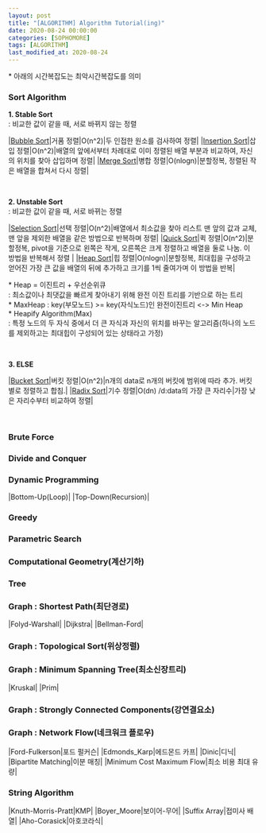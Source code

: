 ```yaml
---
layout: post
title: "[ALGORITHM] Algorithm Tutorial(ing)"
date: 2020-08-24 00:00:00
categories: [SOPHOMORE]
tags: [ALGORITHM]
last_modified_at: 2020-08-24
---
```


<p>* 아래의 시간복잡도는 최악시간복잡도를 의미</p>

### Sort Algorithm

__1. Stable Sort__
<br> : 비교한 값이 같을 때, 서로 바뀌지 않는 정렬

|[Bubble Sort](https://ko.wikipedia.org/wiki/%EA%B1%B0%ED%92%88_%EC%A0%95%EB%A0%AC)|거품 정렬|O(n^2)|두 인접한 원소를 검사하여 정렬|
|[Insertion Sort](https://ko.wikipedia.org/wiki/%EC%82%BD%EC%9E%85_%EC%A0%95%EB%A0%AC)|삽입 정렬|O(n^2)|배열의 앞에서부터 차례대로 이미 정렬된 배열 부분과 비교하여, 자신의 위치를 찾아 삽입하며 정렬|
|[Merge Sort](https://ko.wikipedia.org/wiki/%ED%95%A9%EB%B3%91_%EC%A0%95%EB%A0%AC)|병합 정렬|O(nlogn)|분할정복, 정렬된 작은 배열을 합쳐서 다시 정렬|

<br>

__2. Unstable Sort__
<br> : 비교한 값이 같을 때, 서로 바뀌는 정렬

|[Selection Sort](https://ko.wikipedia.org/wiki/%EC%84%A0%ED%83%9D_%EC%A0%95%EB%A0%AC)|선택 정렬|O(n^2)|배열에서 최소값을 찾아 리스트 맨 앞의 값과 교체, 맨 앞을 제외한 배열을 같은 방법으로 반복하며 정렬|
|[Quick Sort](https://ko.wikipedia.org/wiki/%ED%80%B5_%EC%A0%95%EB%A0%AC)|퀵 정렬|O(n^2)|분할정복, pivot을 기준으로 왼쪽은 작게, 오른쪽은 크게 정렬하고 배열을 둘로 나눔. 이 방법을 반복해서 정렬 |
|[Heap Sort](https://ko.wikipedia.org/wiki/%ED%9E%99_%EC%A0%95%EB%A0%AC)|힙 정렬|O(nlogn)|분할정복, 최대힙을 구성하고 얻어진 가장 큰 값을 배열의 뒤에 추가하고 크기를 1씩 줄여가며 이 방법을 반복|

<p>* Heap = 이진트리 + 우선순위큐
<br>: 최소값이나 최댓값을 빠르게 찾아내기 위해 완전 이진 트리를 기반으로 하는 트리
<br>* MaxHeap : key(부모노드) >= key(자식노드)인 완전이진트리 <-> Min Heap
<br>* Heapify Algorithm(Max)
<br>: 특정 노드의 두 자식 중에서 더 큰 자식과 자신의 위치를 바꾸는 알고리즘(하나의 노드를 제외하고는 최대힙이 구성되어 있는 상태라고 가정)
</p>
<br>

__3. ELSE__

|[Bucket Sort](https://ko.wikipedia.org/wiki/%EB%B2%84%ED%82%B7_%EC%A0%95%EB%A0%AC)|버킷 정렬|O(n^2)|n개의 data로 n개의 버킷에 범위에 따라 추가. 버킷별로 정렬하고 합침.|
|[Radix Sort](https://ko.wikipedia.org/wiki/%EA%B8%B0%EC%88%98_%EC%A0%95%EB%A0%AC)|기수 정렬|O(dn) /d:data의 가장 큰 자리수|가장 낮은 자리수부터 비교하여 정렬|

<br>

### Brute Force

### Divide and Conquer

### Dynamic Programming

|Bottom-Up(Loop)|
|Top-Down(Recursion)|

### Greedy

### Parametric Search

### Computational Geometry(계산기하)

### Tree

### Graph : Shortest Path(최단경로)

|Folyd-Warshall|
|Dijkstra|
|Bellman-Ford|

### Graph : Topological Sort(위상정렬)

### Graph : Minimum Spanning Tree(최소신장트리)

|Kruskal|
|Prim|

### Graph : Strongly Connected Components(강연결요소)

### Graph : Network Flow(네크워크 플로우)

|Ford-Fulkerson|포드 펄커슨|
|Edmonds_Karp|에드몬드 카프|
|Dinic|디닉|
|Bipartite Matching|이분 매칭|
|Minimum Cost Maximum Flow|최소 비용 최대 유량|

### String Algorithm

|Knuth-Morris-Pratt|KMP|
|Boyer_Moore|보이어-무어|
|Suffix Array|접미사 배열|
|Aho-Corasick|아호코라식|


<br>
<br>



